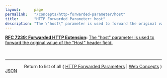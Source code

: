 ```yaml
---
layout:      page
permalink:   "/concepts/http-forwarded-parameter/host"
title:       "HTTP Forwarded Parameter: host"
description: "The \"host\" parameter is used to forward the original value of the \"Host\" header field."
---
```


**[RFC 7239: Forwarded HTTP Extension](/specs/IETF/RFC/7239 "This document defines an HTTP extension header field that allows proxy components to disclose information lost in the proxying process, for example, the originating IP address of a request or IP address of the proxy on the user-agent-facing interface. In a path of proxying components, this makes it possible to arrange it so that each subsequent component will have access to, for example, all IP addresses used in the chain of proxied HTTP requests. This document also specifies guidelines for a proxy administrator to anonymize the origin of a request."):** [The "host" parameter is used to forward the original value of the "Host" header field.](http://tools.ietf.org/html/rfc7239#section-5.3 "Read documentation for HTTP Forwarded Parameter &#34;host&#34;")

<br/>
<hr/>

<p style="float : left"><a href="./host.json" title="JSON representing this particular Web Concept value">JSON</a></p>
<p style="text-align: right">Return to list of all ( <a href="../http-forwarded-parameters">HTTP Forwarded Parameters</a> | <a href="../">Web Concepts</a> )</p>
